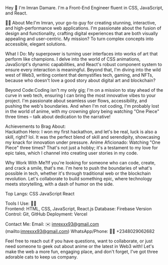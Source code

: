 Hey 👋 I'm Imran Damare. I'm a Front-End Engineer fluent in CSS, JavaScript, and React.

💼🚀 About Me:I'm Imran, your go-to guy for creating stunning, interactive, and high-performance web applications. I'm passionate about the fusion of design and functionality, crafting digital experiences that are both visually appealing and user-centric. My mission? To turn complex concepts into accessible, elegant solutions.

What I Do: My superpower is turning user interfaces into works of art that perform like champions. I delve into the world of CSS animations, JavaScript's dynamic capabilities, and React's robust component system to ensure every interaction is meaningful. Beyond that, I'm diving into the wild west of Web3, writing content that demystifies tech, gaming, and NFTs, because who doesn't love a good story about digital art and blockchain?

Beyond Code:Coding isn't my only gig; I'm on a mission to stay ahead of the curve in web tech, ensuring I can bring the most innovative vibes to your project. I'm passionate about seamless user flows, accessibility, and pushing the web's boundaries. And when I'm not coding, I'm probably lost in the world of anime, with my crowning glory being watching "One Piece" three times – talk about dedication to the narrative!

Achievements to Brag About:  
Hackathon Hero: I won my first hackathon, and let's be real, luck is also a skill, right? lol. It was the perfect blend of skill and serendipity, showcasing my knack for innovation under pressure.
Anime Aficionado: Watching "One Piece" three times? That's not just a hobby; it's a testament to my love for epic tales, which I channel into creating user stories in my code.

Why Work With Me?If you're looking for someone who can code, create, and crack a smile, that's me. I'm here to push the boundaries of what's possible in tech, whether it's through traditional web or the blockchain revolution. Let's collaborate to build something epic, where technology meets storytelling, with a dash of humor on the side.

Top Langs:
CSS
JavaScript
React

Tools I Use: 🤹‍♂️  
Frontend: HTML, CSS, JavaScript, React.js
Database: Firebase
Version Control: Git, GitHub
Deployment: Vercel

Contact Me:
Email: ✉️ imrexxx93@gmail.com (mailto:imrexxx93@gmail.com)
WhatsApp/Phone: 🤙📱 +2348029062682

Feel free to reach out if you have questions, want to collaborate, or just need someone to geek out about anime or the latest in Web3 with! Let's make the web a more fun, engaging place, and don't forget, I've got three adorable cats to keep us company.